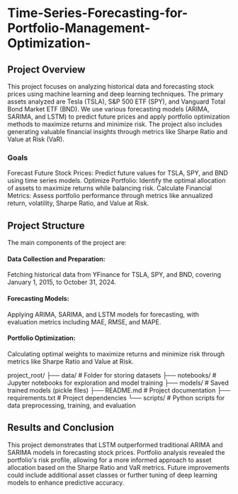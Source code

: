 # Time-Series-Forecasting-for-Portfolio-Management-Optimization-

## Project Overview
This project focuses on analyzing historical data and forecasting stock prices using machine learning and deep learning techniques. The primary assets analyzed are Tesla (TSLA), S&P 500 ETF (SPY), and Vanguard Total Bond Market ETF (BND). We use various forecasting models (ARIMA, SARIMA, and LSTM) to predict future prices and apply portfolio optimization methods to maximize returns and minimize risk. The project also includes generating valuable financial insights through metrics like Sharpe Ratio and Value at Risk (VaR).

### Goals
Forecast Future Stock Prices: Predict future values for TSLA, SPY, and BND using time series models.
Optimize Portfolio: Identify the optimal allocation of assets to maximize returns while balancing risk.
Calculate Financial Metrics: Assess portfolio performance through metrics like annualized return, volatility, Sharpe Ratio, and Value at Risk.

## Project Structure
The main components of the project are:

#### Data Collection and Preparation: 
Fetching historical data from YFinance for TSLA, SPY, and BND, covering January 1, 2015, to October 31, 2024.
#### Forecasting Models: 
Applying ARIMA, SARIMA, and LSTM models for forecasting, with evaluation metrics including MAE, RMSE, and MAPE.
#### Portfolio Optimization: 
Calculating optimal weights to maximize returns and minimize risk through metrics like Sharpe Ratio and Value at Risk.


project_root/
├── data/                  # Folder for storing datasets
├── notebooks/             # Jupyter notebooks for exploration and model training
├── models/                # Saved trained models (pickle files)
├── README.md              # Project documentation
├── requirements.txt       # Project dependencies
└── scripts/               # Python scripts for data preprocessing, training, and evaluation

## Results and Conclusion
This project demonstrates that LSTM outperformed traditional ARIMA and SARIMA models in forecasting stock prices. Portfolio analysis revealed the portfolio's risk profile, allowing for a more informed approach to asset allocation based on the Sharpe Ratio and VaR metrics. Future improvements could include additional asset classes or further tuning of deep learning models to enhance predictive accuracy.